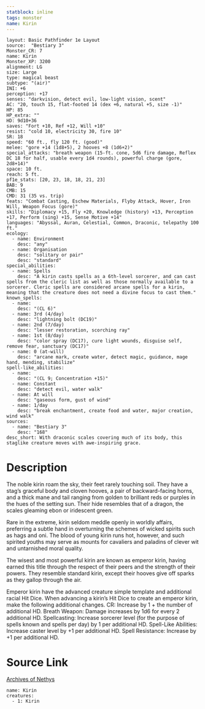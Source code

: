 ```yaml
---
statblock: inline
tags: monster
name: Kirin
---
```

```statblock
layout: Basic Pathfinder 1e Layout
source:  "Bestiary 3"
Monster_CR: 7
name: Kirin
Monster_XP: 3200
alignment: LG
size: Large
type: magical beast
subtype: "(air)"
INI: +6
perception: +17
senses: "darkvision, detect evil, low-light vision, scent"
AC: "20, touch 15, flat-footed 14 (dex +6, natural +5, size -1)"
HP: 85
HP_extra: ""
HD: 9d10+36
saves: "Fort +10, Ref +12, Will +10"
resist: "cold 10, electricity 30, fire 10"
SR: 18
speed: "60 ft., fly 120 ft. (good)"
melee: "gore +14 (1d8+5), 2 hooves +8 (1d6+2)"
special_attacks: "breath weapon (15-ft. cone, 5d6 fire damage, Reflex DC 18 for half, usable every 1d4 rounds), powerful charge (gore, 2d8+14)"
space: 10 ft.
reach: 5 ft.
pf1e_stats: [20, 23, 18, 18, 21, 23]
BAB: 9
CMB: 15
CMD: 31 (35 vs. trip)
feats: "Combat Casting, Eschew Materials, Flyby Attack, Hover, Iron Will, Weapon Focus (gore)"
skills: "Diplomacy +15, Fly +20, Knowledge (history) +13, Perception +17, Perform (sing) +15, Sense Motive +14"
languages: "Abyssal, Auran, Celestial, Common, Draconic, telepathy 100 ft."
ecology:
  - name: Environment
    desc: "any"
  - name: Organisation
    desc: "solitary or pair"
    desc: "standard"
special_abilities:
  - name: Spells
    desc: "A kirin casts spells as a 6th-level sorcerer, and can cast spells from the cleric list as well as those normally available to a sorcerer. Cleric spells are considered arcane spells for a kirin, meaning that the creature does not need a divine focus to cast them."
known_spells:
  - name:
    desc: "(CL 6)"
  - name: 3rd (4/day)
    desc: "lightning bolt (DC19)"
  - name: 2nd (7/day)
    desc: "lesser restoration, scorching ray"
  - name: 1st (8/day)
    desc: "color spray (DC17), cure light wounds, disguise self, remove fear, sanctuary (DC17)"
  - name: 0 (at-will)
    desc: "arcane mark, create water, detect magic, guidance, mage hand, mending, stabilize"
spell-like_abilities:
  - name:
    desc: "(CL 9; Concentration +15)"
  - name: Constant
    desc: "detect evil, water walk"
  - name: At will
    desc: "gaseous form, gust of wind"
  - name: 1/day
    desc: "break enchantment, create food and water, major creation, wind walk"
sources:
  - name: "Bestiary 3"
    desc: "168"
desc_short: With draconic scales covering much of its body, this staglike creature moves with awe-inspiring grace.
```
# Description
The noble kirin roam the sky, their feet rarely touching soil. They have a stag’s graceful body and cloven hooves, a pair of backward-facing horns, and a thick mane and tail ranging from golden to brilliant reds or purples in the hues of the setting sun. Their hide resembles that of a dragon, the scales gleaming ebon or iridescent green.

Rare in the extreme, kirin seldom meddle openly in worldly affairs, preferring a subtle hand in overturning the schemes of wicked spirits such as hags and oni. The blood of young kirin runs hot, however, and such spirited youths may serve as mounts for cavaliers and paladins of clever wit and untarnished moral quality.

The wisest and most powerful kirin are known as emperor kirin, having earned this title through the respect of their peers and the strength of their powers. They resemble standard kirin, except their hooves give off sparks as they gallop through the air.

Emperor kirin have the advanced creature simple template and additional racial Hit Dice. When advancing a kirin’s Hit Dice to create an emperor kirin, make the following additional changes. CR: Increase by 1 + the number of additional HD. Breath Weapon: Damage increases by 1d6 for every 2 additional HD. Spellcasting: Increase sorcerer level (for the purpose of spells known and spells per day) by 1 per additional HD. Spell-Like Abilities: Increase caster level by +1 per additional HD. Spell Resistance: Increase by +1 per additional HD.
# Source Link
[Archives of Nethys](https://aonprd.com/MonsterDisplay.aspx?ItemName=Kirin)
```encounter-table
name: Kirin
creatures:
  - 1: Kirin
```
